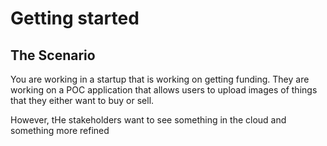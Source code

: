 # Getting started

## The Scenario

You are working in a startup that is working on getting funding. They are working on a POC application that allows users to upload images of things that they either want to buy or sell.

However, tHe stakeholders want to see something in the cloud and something more refined 

